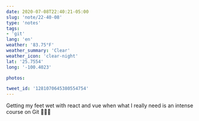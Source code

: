```yaml
---
date: 2020-07-08T22:40:21-05:00
slug: 'note/22-40-08'
type: 'notes'
tags:
- 'git'
lang: 'en'
weather: '83.75°F'
weather_summary: 'Clear'
weather_icon: 'clear-night'
lat: '25.7554'
long: '-100.4023'

photos:

tweet_id: '1281070645380554754'
---
```

Getting my feet wet with react and vue when what I really need is an intense course on Git 🤦🏻‍♂️
